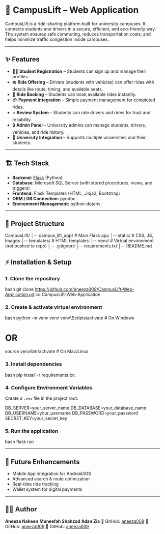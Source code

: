 # 🚗 CampusLift – Web Application  

CampusLift is a ride-sharing platform built for university campuses. It connects students and drivers in a secure, efficient, and eco-friendly way. The system ensures safe commuting, reduces transportation costs, and helps minimize traffic congestion inside campuses.  

---

## ✨ Features  
- 👩‍🎓 **Student Registration** – Students can sign up and manage their profiles.  
- 🚘 **Ride Offering** – Drivers (students with vehicles) can offer rides with details like route, timing, and available seats.  
- 📅 **Ride Booking** – Students can book available rides instantly.  
- 💳 **Payment Integration** – Simple payment management for completed rides.  
- ⭐ **Review System** – Students can rate drivers and rides for trust and reliability.  
- 🔒 **Admin Panel** – University admins can manage students, drivers, vehicles, and ride history.  
- 🏫 **University Integration** – Supports multiple universities and their students.  

---

## 🏗️ Tech Stack  
- **Backend:** [Flask](https://flask.palletsprojects.com/) (Python)  
- **Database:** Microsoft SQL Server (with stored procedures, views, and triggers)  
- **Frontend:** Flask Templates (HTML, Jinja2, Bootstrap)  
- **ORM / DB Connection:** pyodbc  
- **Environment Management:** python-dotenv  

---

## 📂 Project Structure  


CampusLift/
│-- campus\_lift\_app/    # Main Flask app
│-- static/             # CSS, JS, Images
│-- templates/          # HTML templates
│-- venv/               # Virtual environment (not pushed to repo)
│-- .gitignore
│-- requirements.txt
│-- README.md



## ⚡ Installation & Setup  

### 1. Clone the repository  
bash
git clone https://github.com/aneeza009/CampusLift-Web-Application.git
cd CampusLift-Web-Application


### 2. Create & activate virtual environment

bash
python -m venv venv
venv\Scripts\activate   # On Windows
# OR
source venv/bin/activate   # On Mac/Linux


### 3. Install dependencies

bash
pip install -r requirements.txt


### 4. Configure Environment Variables

Create a `.env` file in the project root:


DB_SERVER=your_server_name
DB_DATABASE=your_database_name
DB_USERNAME=your_username
DB_PASSWORD=your_password
SECRET_KEY=your_secret_key


### 5. Run the application

bash
flask run


---

## 🚀 Future Enhancements

* Mobile App integration for Android/iOS
* Advanced search & route optimization
* Real-time ride tracking
* Wallet system for digital payments

---

## 👩‍💻 Author

**Aneeza Naheen**
**Muneefah Shahzad**
**Adan Zia**
📌 GitHub: [aneeza009](https://github.com/aneeza009)
📌 GitHub: [aneeza009]((https://github.com/mun33fa))
📌 GitHub: [aneeza009]((https://github.com/adnz1))
```
